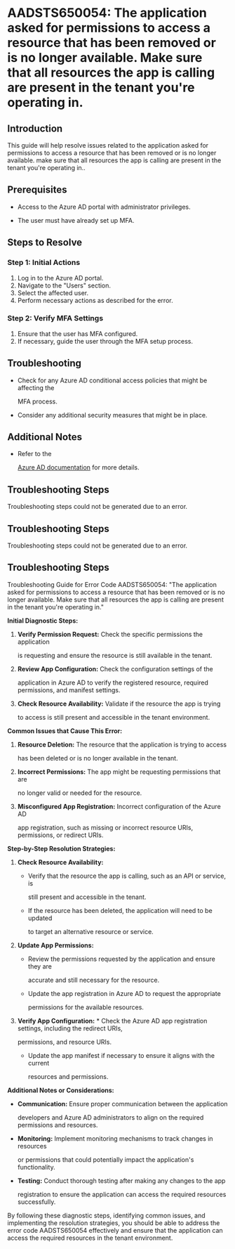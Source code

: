 
# AADSTS650054: The application asked for permissions to access a resource that has been removed or is no longer available. Make sure that all resources the app is calling are present in the tenant you're operating in.


## Introduction

This guide will help resolve issues related to the application asked for
permissions to access a resource that has been removed or is no longer
available. make sure that all resources the app is calling are present in the
tenant you're operating in..


## Prerequisites


* Access to the Azure AD portal with administrator privileges.

* The user must have already set up MFA.


## Steps to Resolve


### Step 1: Initial Actions

1. Log in to the Azure AD portal.
2. Navigate to the "Users" section.
3. Select the affected user.
4. Perform necessary actions as described for the error.


### Step 2: Verify MFA Settings

1. Ensure that the user has MFA configured.
2. If necessary, guide the user through the MFA setup process.


## Troubleshooting


* Check for any Azure AD conditional access policies that might be affecting the

  MFA process.

* Consider any additional security measures that might be in place.


## Additional Notes


* Refer to the

  [Azure AD 
documentation](https://learn.microsoft.com/en-us/azure/active-directory/)
  for more details.


## Troubleshooting Steps

Troubleshooting steps could not be generated due to an error.


## Troubleshooting Steps

Troubleshooting steps could not be generated due to an error.


## Troubleshooting Steps

Troubleshooting Guide for Error Code AADSTS650054: "The application asked for
permissions to access a resource that has been removed or is no longer
available. Make sure that all resources the app is calling are present in the
tenant you're operating in."

**Initial Diagnostic Steps:** 

1. **Verify Permission Request:** Check the specific permissions the application

   is requesting and ensure the resource is still available in the tenant.

2. **Review App Configuration:** Check the configuration settings of the

   application in Azure AD to verify the registered resource, required
   permissions, and manifest settings.

3. **Check Resource Availability:** Validate if the resource the app is trying

   to access is still present and accessible in the tenant environment.

**Common Issues that Cause This Error:** 

1. **Resource Deletion:** The resource that the application is trying to access

   has been deleted or is no longer available in the tenant.

2. **Incorrect Permissions:** The app might be requesting permissions that are

   no longer valid or needed for the resource.

3. **Misconfigured App Registration:** Incorrect configuration of the Azure AD

   app registration, such as missing or incorrect resource URIs, permissions, or
   redirect URIs.

**Step-by-Step Resolution Strategies:** 

1. **Check Resource Availability:** 

   * Verify that the resource the app is calling, such as an API or service, is

     still present and accessible in the tenant.
   * If the resource has been deleted, the application will need to be updated

     to target an alternative resource or service.

2. **Update App Permissions:** 

   * Review the permissions requested by the application and ensure they are

     accurate and still necessary for the resource.
   * Update the app registration in Azure AD to request the appropriate

     permissions for the available resources.

3. **Verify App Configuration:**    * Check the Azure AD app registration 
settings, including the redirect URIs,

     permissions, and resource URIs.
   * Update the app manifest if necessary to ensure it aligns with the current

     resources and permissions.

**Additional Notes or Considerations:**


* **Communication:** Ensure proper communication between the application

  developers and Azure AD administrators to align on the required permissions
  and resources.


* **Monitoring:** Implement monitoring mechanisms to track changes in resources

  or permissions that could potentially impact the application's functionality.


* **Testing:** Conduct thorough testing after making any changes to the app

  registration to ensure the application can access the required resources
  successfully.

By following these diagnostic steps, identifying common issues, and implementing
the resolution strategies, you should be able to address the error code
AADSTS650054 effectively and ensure that the application can access the required
resources in the tenant environment.